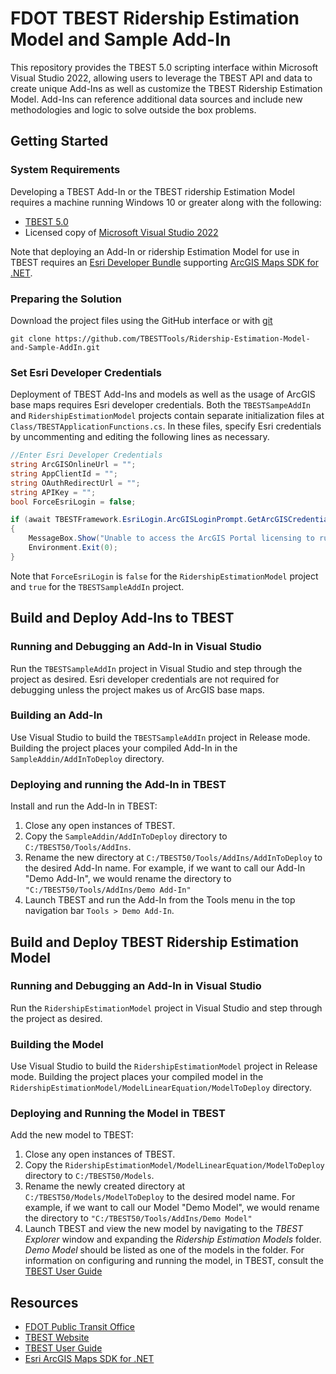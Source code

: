 # FDOT TBEST Ridership Estimation Model and Sample Add-In
This repository provides the TBEST 5.0 scripting interface within Microsoft Visual Studio 2022,
allowing users to leverage the TBEST API and data to create unique Add-Ins as well as customize
the TBEST Ridership Estimation Model. Add-Ins can reference additional data sources and include new 
methodologies and logic to solve outside the box problems. 

## Getting Started
### System Requirements
Developing a TBEST Add-In or the TBEST ridership Estimation Model requires a machine running Windows 10 or greater along with the following:
- [TBEST 5.0](https://tbest.org/downloads/?dl_cat=15)
- Licensed copy of [Microsoft Visual Studio 2022](https://visualstudio.microsoft.com/vs/)

Note that deploying an Add-In or ridership Estimation Model for use in TBEST requires an
[Esri Developer Bundle](https://www.esri.com/en-us/arcgis/products/develop-with-arcgis/buy#arcgis_developer_bundle)
supporting [ArcGIS Maps SDK for .NET](https://developers.arcgis.com/net/).

### Preparing the Solution
Download the project files using the GitHub interface or with [git](https://git-scm.com/downloads/win) 
```
git clone https://github.com/TBESTTools/Ridership-Estimation-Model-and-Sample-AddIn.git
```

### Set Esri Developer Credentials
Deployment of TBEST Add-Ins and models as well as the usage of ArcGIS base maps requires Esri developer credentials.
Both the `TBESTSampeAddIn` and `RidershipEstimationModel` projects contain separate initialization files at
`Class/TBESTApplicationFunctions.cs`. In these files, specify Esri credentials by uncommenting and editing
the following lines as necessary.

```cs
//Enter Esri Developer Credentials
string ArcGISOnlineUrl = "";
string AppClientId = "";
string OAuthRedirectUrl = "";
string APIKey = "";
bool ForceEsriLogin = false;

if (await TBESTFramework.EsriLogin.ArcGISLoginPrompt.GetArcGISCredentials(Path.GetTempPath(), APIKey, AppClientId, OAuthRedirectUrl, ArcGISOnlineUrl,ForceEsriLogin) == false)
{
    MessageBox.Show("Unable to access the ArcGIS Portal licensing to run TBEST. Please verify that your organization has access to the ArcGIS Basic, Standard or Advanced license level.", "TBEST", MessageBoxButton.OK, MessageBoxImage.Exclamation);
    Environment.Exit(0);
}
```
Note that `ForceEsriLogin` is `false` for the `RidershipEstimationModel` project and `true` for
the `TBESTSampleAddIn` project.

## Build and Deploy Add-Ins to TBEST
### Running and Debugging an Add-In in Visual Studio
Run the `TBESTSampleAddIn` project in Visual Studio and step through the project as desired.
Esri developer credentials are not required for debugging unless the project makes us of ArcGIS base maps.

### Building an Add-In
Use Visual Studio to build the `TBESTSampleAddIn` project in Release mode. Building the project
places your compiled Add-In in the `SampleAddin/AddInToDeploy` directory.

### Deploying and running the Add-In in TBEST
Install and run the Add-In in TBEST:
1. Close any open instances of TBEST.
2. Copy the `SampleAddin/AddInToDeploy` directory to `C:/TBEST50/Tools/AddIns`.
3. Rename the new directory at `C:/TBEST50/Tools/AddIns/AddInToDeploy` to the desired Add-In name.
For example, if we want to call our Add-In "Demo Add-In", we would rename the directory to
`"C:/TBEST50/Tools/AddIns/Demo Add-In"`
4. Launch TBEST and run the Add-In from the Tools menu in the top navigation bar `Tools > Demo Add-In`.

## Build and Deploy TBEST Ridership Estimation Model
### Running and Debugging an Add-In in Visual Studio
Run the `RidershipEstimationModel` project in Visual Studio and step through the project as desired.
### Building the Model
Use Visual Studio to build the `RidershipEstimationModel`
project in Release mode. Building the project places your compiled model in the
`RidershipEstimationModel/ModelLinearEquation/ModelToDeploy` directory.

### Deploying and Running the Model in TBEST
Add the new model to TBEST:
1. Close any open instances of TBEST.
2. Copy the `RidershipEstimationModel/ModelLinearEquation/ModelToDeploy` directory to `C:/TBEST50/Models`.
3. Rename the newly created directory at `C:/TBEST50/Models/ModelToDeploy` to the desired model name.
For example, if we want to call our Model "Demo Model", we would rename the directory to
`"C:/TBEST50/Tools/AddIns/Demo Model"`
4. Launch TBEST and view the new model by navigating to the *TBEST Explorer* window and expanding the
*Ridership Estimation Models* folder. *Demo Model* should be listed as one of the models in the folder.
For information on configuring and running the model, in TBEST, consult the
[TBEST User Guide](https://tbest.org/wp-content/files/TBESTUserGuide_50.pdf)

## Resources
- [FDOT Public Transit Office](https://www.fdot.gov/fdottransit/transitofficehome)
- [TBEST Website](https://tbest.org)
- [TBEST User Guide](https://tbest.org/wp-content/files/TBESTUserGuide_50.pdf)
- [Esri ArcGIS Maps SDK for .NET](https://developers.arcgis.com/net/)
